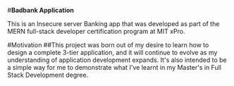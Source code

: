 #**Badbank Application**

This is an Insecure server Banking app that was developed as part of the MERN full-stack developer certification program at MIT xPro.

#Motivation
##This project was born out of my desire to learn how to design a complete 3-tier application, and it will continue to evolve as my understanding of application development expands. It's also intended to be a simple way for me to demonstrate what I've learnt in my Master's in Full Stack Development degree.

